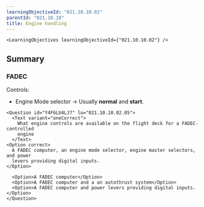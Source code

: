 ```yaml
---
learningObjectiveId: "021.10.10.02"
parentId: "021.10.10"
title: Engine handling
---
```


```tsx eval
<LearningObjectives learningObjectiveId={"021.10.10.02"} />
```

## Summary

### FADEC

Controls:

- Engine Mode selector -> Usually **normal** and **start**.

```tsx
<Question id="Y4F6LU4LJ7" lo="021.10.10.02.05">
  <Text variant="oneCorrect">
    What engine controls are available on the flight deck for a FADEC-controlled
    engine
  </Text>
<Option correct>
  A FADEC computer, an engine mode selector, engine master selectors, and power
  levers providing digital inputs.
</Option>

  <Option>A FADEC computer</Option>
  <Option>A FADEC computer and a an autothrust system</Option>
  <Option>A FADEC computer and power levers providing digital inputs.</Option>
</Question>
```
